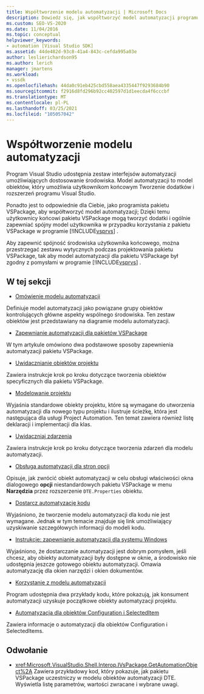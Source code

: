 ```yaml
---
title: Współtworzenie modelu automatyzacji | Microsoft Docs
description: Dowiedz się, jak współtworzyć model automatyzacji programu Visual Studio, postępując zgodnie z zestawem wytycznych podczas projektowania pakietu VSPackage.
ms.custom: SEO-VS-2020
ms.date: 11/04/2016
ms.topic: conceptual
helpviewer_keywords:
- automation [Visual Studio SDK]
ms.assetid: 44de482d-93c8-41a4-843c-cefda995a03e
author: leslierichardson95
ms.author: lerich
manager: jmartens
ms.workload:
- vssdk
ms.openlocfilehash: 44da0c91eb425cbd558aea4335447f9293684b90
ms.sourcegitcommit: f2916d8fd296b92cc402597d1d1eecda4f6cccbf
ms.translationtype: MT
ms.contentlocale: pl-PL
ms.lasthandoff: 03/25/2021
ms.locfileid: "105057042"
---
```

# <a name="contribute-to-the-automation-model"></a>Współtworzenie modelu automatyzacji
Program Visual Studio udostępnia zestaw interfejsów automatyzacji umożliwiających dostosowanie środowiska. Model automatyzacji to model obiektów, który umożliwia użytkownikom końcowym Tworzenie dodatków i rozszerzeń programu Visual Studio.

 Ponadto jest to odpowiednie dla Ciebie, jako programista pakietu VSPackage, aby współtworzyć model automatyzacji; Dzięki temu użytkownicy końcowi pakietu VSPackage mogą tworzyć dodatki i ogólnie zapewniać spójny model użytkownika w przypadku korzystania z pakietu VSPackage w programie [!INCLUDE[vsprvs](../../code-quality/includes/vsprvs_md.md)] .

 Aby zapewnić spójność środowiska użytkownika końcowego, można przestrzegać zestawu wytycznych podczas projektowania pakietu VSPackage, tak aby model automatyzacji dla pakietu VSPackage był zgodny z pomysłami w programie [!INCLUDE[vsprvs](../../code-quality/includes/vsprvs_md.md)] .

## <a name="in-this-section"></a>W tej sekcji
- [Omówienie modelu automatyzacji](../../extensibility/internals/automation-model-overview.md)

 Definiuje model automatyzacji jako powiązane grupy obiektów kontrolujących główne aspekty wspólnego środowiska. Ten zestaw obiektów jest przedstawiany na diagramie modelu automatyzacji.

- [Zapewnianie automatyzacji dla pakietów VSPackage](../../extensibility/internals/providing-automation-for-vspackages.md)

 W tym artykule omówiono dwa podstawowe sposoby zapewnienia automatyzacji pakietu VSPackage.

- [Uwidacznianie obiektów projektu](../../extensibility/internals/exposing-project-objects.md)

 Zawiera instrukcje krok po kroku dotyczące tworzenia obiektów specyficznych dla pakietu VSPackage.

- [Modelowanie projektu](../../extensibility/internals/project-modeling.md)

 Wyjaśnia standardowe obiekty projektu, które są wymagane do utworzenia automatyzacji dla nowego typu projektu i ilustruje ścieżkę, która jest następująca dla usługi Project Automation. Ten temat zawiera również listę deklaracji i implementacji dla klas.

- [Uwidaczniaj zdarzenia](../../extensibility/internals/exposing-events-in-the-visual-studio-sdk.md)

 Zawiera instrukcje krok po kroku dotyczące tworzenia zdarzeń dla modelu automatyzacji.

- [Obsługa automatyzacji dla stron opcji](../../extensibility/internals/automation-support-for-options-pages.md)

 Opisuje, jak zwrócić obiekt automatyzacji w celu obsługi właściwości okna dialogowego **opcji** niestandardowych pakietu VSPackage w menu **Narzędzia** przez rozszerzenie `DTE.Properties` obiektu.

- [Dostarcz automatyzację kodu](../../extensibility/internals/providing-automation-for-code.md)

 Wyjaśniono, że tworzenie modelu automatyzacji dla kodu nie jest wymagane. Jednak w tym temacie znajduje się link umożliwiający uzyskiwanie szczegółowych informacji do modeli kodu.

- [Instrukcje: zapewnianie automatyzacji dla systemu Windows](../../extensibility/internals/how-to-provide-automation-for-windows.md)

 Wyjaśniono, że dostarczanie automatyzacji jest dobrym pomysłem, jeśli chcesz, aby obiekty automatyzacji były dostępne w oknie, a środowisko nie udostępnia jeszcze gotowego obiektu automatyzacji. Omawia automatyzację dla okien narzędzi i okien dokumentów.

- [Korzystanie z modelu automatyzacji](../../extensibility/internals/using-the-automation-model.md)

 Program udostępnia dwa przykłady kodu, które pokazują, jak konsument automatyzacji uzyskuje początkowe obiekty automatyzacji projektu.

- [Automatyzacja dla obiektów Configuration i SelectedItem](../../extensibility/internals/automation-for-configuration-and-selecteditem-objects.md)

 Zawiera informacje o automatyzacji dla obiektów Configuration i SelectedItems.

## <a name="reference"></a>Odwołanie
- <xref:Microsoft.VisualStudio.Shell.Interop.IVsPackage.GetAutomationObject%2A> Zawiera przykładowy kod, który pokazuje, jak pakietu VSPackage uczestniczy w modelu obiektów automatyzacji DTE. Wyświetla listę parametrów, wartości zwracane i wybrane uwagi.
